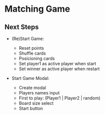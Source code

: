 # Matching Game

## Next Steps

* (Re)Start Game:
  * Reset points
  * Shuffle cards
  * Posicioning cards
  * Set player1 as active player when start
  * Set winner as active player when restart

* Start Game Modal:
  * Create modal
  * Players names input
  * First to play: (Player1 | Player2 | random)
  * Board size select
  * Start button
